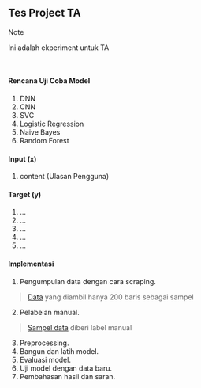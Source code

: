 ## Tes Project TA

> [!NOTE]  
> Ini adalah ekperiment untuk TA  

<br>

#### Rencana Uji Coba Model  
1. DNN  
2. CNN
3. SVC
4. Logistic Regression
5. Naive Bayes
6. Random Forest

#### Input (x)
1. content (Ulasan Pengguna)

#### Target (y)
1. ...  
2. ...  
3. ...
4. ...  
5. ...


#### Implementasi
1. Pengumpulan data dengan cara scraping. 
> [Data](https://raw.githubusercontent.com/Fransis96/007/main/dataset/sampel_data.csv) yang diambil hanya 200 baris sebagai sampel

2. Pelabelan manual.
> [Sampel data](https://docs.google.com/spreadsheets/d/1ICyXwX72Pkr90D9MvayznOExQgLA_lth_kK8V_3SP3U/edit?usp=sharing) diberi label manual
3. Preprocessing.
4. Bangun dan latih model.
5. Evaluasi model.
6. Uji model dengan data baru.
7. Pembahasan hasil dan saran.
